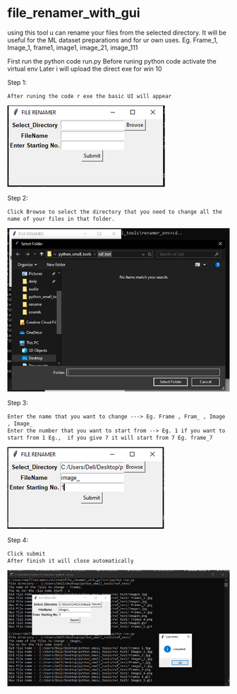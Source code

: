 # file_renamer_with_gui
using this tool u can rename your files from the selected directory. It will be useful for the ML dataset preparations and for ur own uses. 
Eg. Frame_1, Image_1, frame1, image1, image_21, image_111

First run the python code run.py
Before runing python code activate the virtual env 
Later i will upload the direct exe for win 10

Step 1:

    After runing the code r exe the basic UI will appear

![alt text](https://github.com/rbsathish/file_renamer_with_gui/blob/master/image/Basic_UI.PNG)

Step 2:

    Click Browse to select the directory that you need to change all the name of your files in that folder.

![alt text](https://github.com/rbsathish/file_renamer_with_gui/blob/master/image/click_browse.PNG)

Step 3:

    Enter the name that you want to change ---> Eg. Frame , Fram_ , Image , Image_
    Enter the number that you want to start from --> Eg. 1 if you want to start from 1 Eg.,  if you give 7 it will start from 7 Eg. frame_7

![alt text](https://github.com/rbsathish/file_renamer_with_gui/blob/master/image/filename.PNG)

Step 4:

    Click submit 
    After finish it will close automatically
    
![alt text](https://github.com/rbsathish/file_renamer_with_gui/blob/master/image/submit.PNG)
